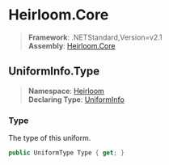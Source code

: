 # Heirloom.Core

> **Framework**: .NETStandard,Version=v2.1  
> **Assembly**: [Heirloom.Core][0]  

## UniformInfo.Type

> **Namespace**: [Heirloom][0]  
> **Declaring Type**: [UniformInfo][1]  

### Type

The type of this uniform.

```cs
public UniformType Type { get; }
```

[0]: ../../../Heirloom.Core.md
[1]: ../UniformInfo.md
